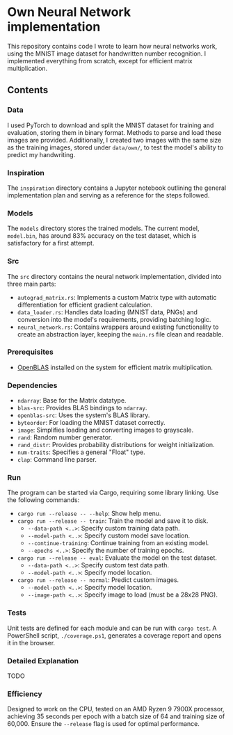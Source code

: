 # Own Neural Network implementation
This repository contains code I wrote to learn how neural networks work, using the MNIST image dataset for handwritten number recognition. 
I implemented everything from scratch, except for efficient matrix multiplication.

## Contents

### Data
I used PyTorch to download and split the MNIST dataset for training and evaluation, storing them in binary format. 
Methods to parse and load these images are provided. Additionally, I created two images with the same size as the training images, 
stored under `data/own/`, to test the model's ability to predict my handwriting.

### Inspiration
The `inspiration` directory contains a Jupyter notebook outlining the general implementation plan and serving as a reference for the steps followed.

### Models
The `models` directory stores the trained models. The current model, `model.bin`, has around 83% accuracy on the test dataset, which is satisfactory for a first attempt.

### Src
The `src` directory contains the neural network implementation, divided into three main parts:
- `autograd_matrix.rs`: Implements a custom Matrix type with automatic differentiation for efficient gradient calculation.
- `data_loader.rs`: Handles data loading (MNIST data, PNGs) and conversion into the model's requirements, providing batching logic.
- `neural_network.rs`: Contains wrappers around existing functionality to create an abstraction layer, keeping the `main.rs` file clean and readable.

### Prerequisites
- [OpenBLAS](http://www.openmathlib.org/OpenBLAS/docs/install/) installed on the system for efficient matrix multiplication.

### Dependencies
- `ndarray`: Base for the Matrix datatype.
- `blas-src`: Provides BLAS bindings to `ndarray`.
- `openblas-src`: Uses the system's BLAS library.
- `byteorder`: For loading the MNIST dataset correctly.
- `image`: Simplifies loading and converting images to grayscale.
- `rand`: Random number generator.
- `rand_distr`: Provides probability distributions for weight initialization.
- `num-traits`: Specifies a general "Float" type.
- `clap`: Command line parser.

### Run
The program can be started via Cargo, requiring some library linking. Use the following commands:
- `cargo run --release -- --help`: Show help menu.
- `cargo run --release -- train`: Train the model and save it to disk.
	- `--data-path <..>`: Specify custom training data path.
	- `--model-path <..>`: Specify custom model save location.
	- `--continue-training`: Continue training from an existing model.
	- `--epochs <..>`: Specify the number of training epochs.
- `cargo run --release -- eval`: Evaluate the model on the test dataset.
	- `--data-path <..>`: Specify custom test data path.
	- `--model-path <..>`: Specify model location.
- `cargo run --release -- normal`: Predict custom images.
	- `--model-path <..>`: Specify model location.
	- `--image-path <..>`: Specify image to load (must be a 28x28 PNG).

### Tests
Unit tests are defined for each module and can be run with `cargo test`. A PowerShell script, `./coverage.ps1`, generates a coverage report and opens it in the browser.

### Detailed Explanation
TODO

### Efficiency
Designed to work on the CPU, tested on an AMD Ryzen 9 7900X processor, achieving 35 seconds per epoch with a batch size of 64 and training size of 60,000. 
Ensure the `--release` flag is used for optimal performance.
